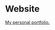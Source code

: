 # Website

<a href="https://www.mbedard.me/" target='_blank' rel='noreferrer'>My personal portfolio.</a>
